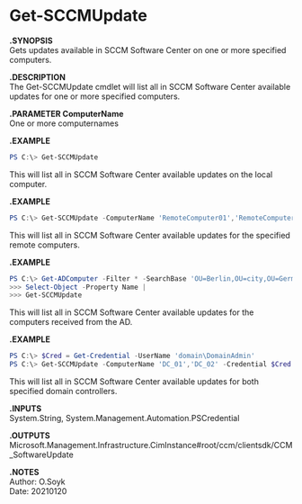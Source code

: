 # Get-SCCMUpdate
  
**.SYNOPSIS**  
Gets updates available in SCCM Software Center on one or more specified computers.  
  
**.DESCRIPTION**  
The Get-SCCMUpdate cmdlet will list all in SCCM Software Center available updates for one or more specified computers.  
  
**.PARAMETER  ComputerName**  
One or more computernames  
  
**.EXAMPLE**  

```Powershell
PS C:\> Get-SCCMUpdate
```
  
This will list all in SCCM Software Center available updates on the local computer.  
  
**.EXAMPLE**  

```Powershell
PS C:\> Get-SCCMUpdate -ComputerName 'RemoteComputer01','RemoteComputer02'
```
  
This will list all in SCCM Software Center available updates for the specified remote computers.  
  
**.EXAMPLE**  

```Powershell
PS C:\> Get-ADComputer -Filter * -SearchBase 'OU=Berlin,OU=city,OU=Germany,OU=country,DC=contoso,DC=com' |
>>> Select-Object -Property Name |
>>> Get-SCCMUpdate
```
  
This will list all in SCCM Software Center available updates for the computers received from the AD.  
  
**.EXAMPLE**  

```Powershell
PS C:\> $Cred = Get-Credential -UserName 'domain\DomainAdmin'
PS C:\> Get-SCCMUpdate -ComputerName 'DC_01','DC_02' -Credential $Cred
```
  
This will list all in SCCM Software Center available updates for both specified domain controllers.  
  
**.INPUTS**  
System.String, System.Management.Automation.PSCredential  
  
**.OUTPUTS**  
Microsoft.Management.Infrastructure.CimInstance#root/ccm/clientsdk/CCM_SoftwareUpdate  
  
**.NOTES**  
Author: O.Soyk  
Date:   20210120  
